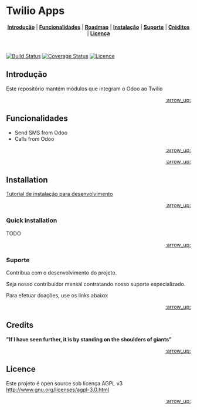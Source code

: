 Twilio Apps
============================================

<p align="center">
<b><a href="#introducao">Introdução</a></b>
|
<b><a href="#funcionalidades">Funcionalidades</a></b>
|
<b><a href="#roadmap">Roadmap</a></b>
|
<b><a href="#installation">Instalação</a></b>
|
<b><a href="#suporte">Suporte</a></b>
|
<b><a href="#creditos">Créditos</a></b>
|
<b><a href="#licenca">Licença</a></b>
</p>

<br>

[![Build Status](https://travis-ci.org/danimaribeiro/odoo-twilio.svg?branch=11.0)](https://travis-ci.org/danimaribeiro/odoo-twilio)
[![Coverage Status](https://coveralls.io/repos/github/danimaribeiro/odoo-twilio/badge.svg?branch=11.0)](https://coveralls.io/github/danimaribeiro/odoo-twilio?branch=11.0)
[![Licence](https://img.shields.io/badge/license-AGPLv3-blue.svg?style=flat-square)](https://img.shields.io/badge/license-AGPLv3-blue.svg?style=flat-square)


## Introdução

Este repositório mantém módulos que integram o Odoo ao Twilio

<p align="right"><a href="#top">:arrow_up:</a></p>

## Funcionalidades

* Send SMS from Odoo
* Calls from Odoo

<p align="right"><a href="#top">:arrow_up:</a></p>


<p align="right"><a href="#top">:arrow_up:</a></p>

## Installation

<a href="https://github.com/Trust-Code/Tutorial-Instalacao">Tutorial de instalação para desenvolvimento</a>

<p align="right"><a href="#top">:arrow_up:</a></p>

### Quick installation

TODO

<p align="right"><a href="#top">:arrow_up:</a></p>


### Suporte

Contribua com o desenvolvimento do projeto.

Seja nosso contribuidor mensal contratando nosso suporte especializado.

Para efetuar doações, use os links abaixo:


<p align="right"><a href="#top">:arrow_up:</a></p>

## Credits

**"If I have seen further, it is by standing on the shoulders of giants"**


<p align="right"><a href="#top">:arrow_up:</a></p>

## Licence

Este projeto é open source sob licença AGPL v3 http://www.gnu.org/licenses/agpl-3.0.html

<p align="right"><a href="#top">:arrow_up:</a></p>
